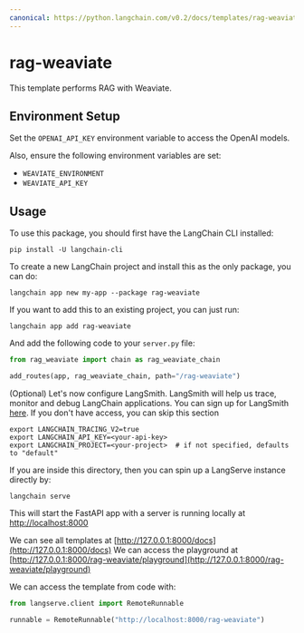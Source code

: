 ```yaml
---
canonical: https://python.langchain.com/v0.2/docs/templates/rag-weaviate/
---
```


# rag-weaviate

This template performs RAG with Weaviate.

## Environment Setup

Set the `OPENAI_API_KEY` environment variable to access the OpenAI models.

Also, ensure the following environment variables are set:
* `WEAVIATE_ENVIRONMENT`
* `WEAVIATE_API_KEY`

## Usage

To use this package, you should first have the LangChain CLI installed:

```shell
pip install -U langchain-cli
```

To create a new LangChain project and install this as the only package, you can do:

```shell
langchain app new my-app --package rag-weaviate
```

If you want to add this to an existing project, you can just run:

```shell
langchain app add rag-weaviate
```

And add the following code to your `server.py` file:
```python
from rag_weaviate import chain as rag_weaviate_chain

add_routes(app, rag_weaviate_chain, path="/rag-weaviate")
```

(Optional) Let's now configure LangSmith.
LangSmith will help us trace, monitor and debug LangChain applications.
You can sign up for LangSmith [here](https://smith.langchain.com/).
If you don't have access, you can skip this section

```shell
export LANGCHAIN_TRACING_V2=true
export LANGCHAIN_API_KEY=<your-api-key>
export LANGCHAIN_PROJECT=<your-project>  # if not specified, defaults to "default"
```

If you are inside this directory, then you can spin up a LangServe instance directly by:

```shell
langchain serve
```

This will start the FastAPI app with a server is running locally at
[http://localhost:8000](http://localhost:8000)

We can see all templates at [http://127.0.0.1:8000/docs](http://127.0.0.1:8000/docs)
We can access the playground at [http://127.0.0.1:8000/rag-weaviate/playground](http://127.0.0.1:8000/rag-weaviate/playground)  

We can access the template from code with:

```python
from langserve.client import RemoteRunnable

runnable = RemoteRunnable("http://localhost:8000/rag-weaviate")
```